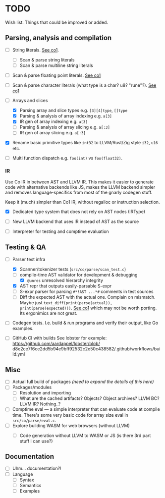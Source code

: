 # TODO

Wish list. Things that could be improved or added.


## Parsing, analysis and compilation

- [ ] String literals.
      [See co1](https://github.com/rsms/co/blob/master/src/scanner.ts#L894).
  - [ ] Scan & parse string literals
  - [ ] Scan & parse multiline string literals
- [ ] Scan & parse floating point literals.
      [See co1](https://github.com/rsms/co/blob/master/src/scanner.ts#L1205)
- [ ] Scan & parse character literals (what type is a char? u8? "rune"?).
      [See co1](https://github.com/rsms/co/blob/master/src/scanner.ts#L823)
- [ ] Arrays and slices
  - [x] Parsing array and slice types e.g. `[3][4]type`, `[]type`
  - [x] Parsing & analysis of array indexing e.g. `a[3]`
  - [x] IR gen of array indexing e.g. `a[3]`
  - [ ] Parsing & analysis of array slicing e.g. `a[:3]`
  - [ ] IR gen of array slicing e.g. `a[:3]`
- [x] Rename basic primitive types like `int32` to LLVM/Rust/Zig style `i32`, `u16` etc.
- [ ] Multi function dispatch e.g. `foo(int)` vs `foo(float32)`.


### IR

Use Co IR in between AST and LLVM IR.
This makes it easier to generate code with alternative backends like JS, makes the
LLVM backend simpler and removes language-specifics from most of the gnarly codegen stuff.

Keep it (much) simpler than Co1 IR, without regalloc or instruction selection.

- [x] Dedicated type system that does not rely on AST nodes (IRType)
- [ ] New LLVM backend that uses IR instead of AST as the source
- [ ] Interpreter for testing and comptime evaluation


## Testing & QA

- [ ] Parser test infra
  - [x] Scanner/tokenizer tests (`src/co/parse/scan_test.c`)
  - [ ] compile-time AST validator for development & debugging
    - [x] `@unres` unresolved hierarchy integrity
  - [x] AST repr that outputs easily-parsable S-expr
  - [ ] S-expr parser for parsing `#*!AST ...*#` comments in test sources
  - [ ] Diff the expected AST with the actual one. Complain on mismatch.
        Maybe just `text_diff(print(parse(actual)), print(parse(expected)))`.
        [See co1](https://github.com/rsms/co/blob/master/src/ast/test/ast_test.ts#L274)
        which may not be worth porting. Its ergonimics are not great.
- [ ] Codegen tests.
      I.e. build & run programs and verify their output, like Go examples.
- [ ] GitHub CI with builds
      See lobster for example: https://github.com/aardappel/lobster/blob/
      d8e2ce7f6ce2dd5b94e9bff92532c2e50c438582/.github/workflows/build.yml


## Misc

- [ ] Actual full build of packages _(need to expand the details of this here)_
- [ ] Packages/modules
  - [ ] Resolution and importing
  - [ ] What are the cached artifacts? Objects? Object archives? LLVM BC? LLVM IR? Nothing..?
- [ ] Comptime eval — a simple interpreter that can evaluate code at compile time.
      There's some very basic code for array size eval in `src/co/parse/eval.c`.
- [ ] Explore building WASM for web browsers (without LLVM)
  - [ ] Code generation without LLVM to WASM or JS (is there 3rd part stuff I can use?)


## Documentation

- [ ] Uhm... documentation?!
- [ ] Language
  - [ ] Syntax
  - [ ] Semantics
  - [ ] Examples
